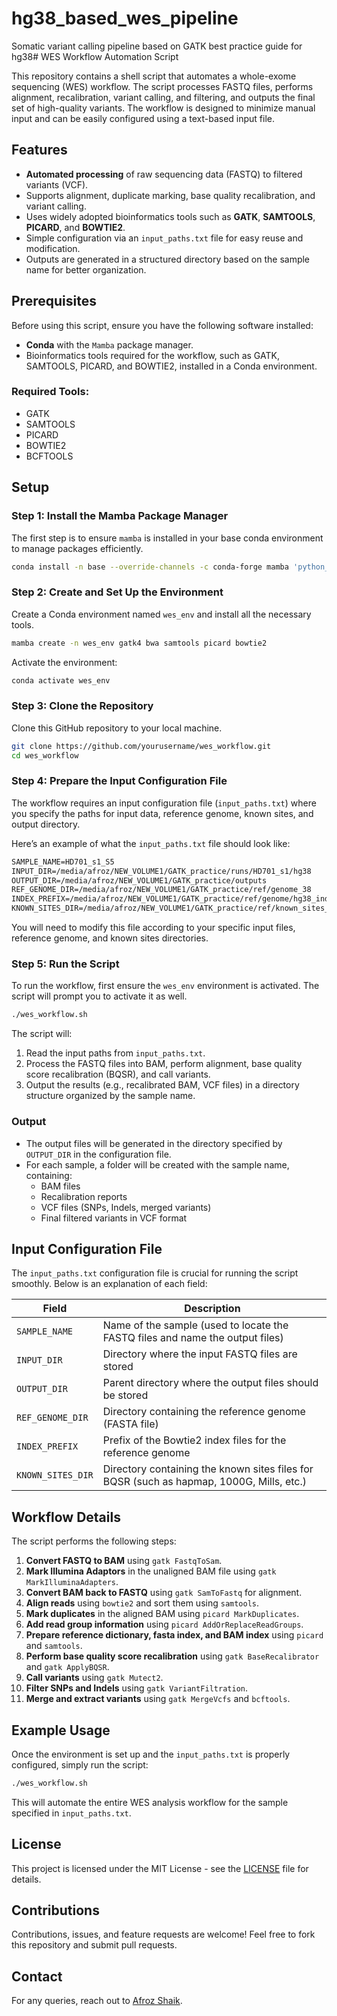 # hg38_based_wes_pipeline
Somatic variant calling pipeline based on GATK best practice guide for hg38# WES Workflow Automation Script

This repository contains a shell script that automates a whole-exome sequencing (WES) workflow. The script processes FASTQ files, performs alignment, recalibration, variant calling, and filtering, and outputs the final set of high-quality variants. The workflow is designed to minimize manual input and can be easily configured using a text-based input file.

## Features
- **Automated processing** of raw sequencing data (FASTQ) to filtered variants (VCF).
- Supports alignment, duplicate marking, base quality recalibration, and variant calling.
- Uses widely adopted bioinformatics tools such as **GATK**, **SAMTOOLS**, **PICARD**, and **BOWTIE2**.
- Simple configuration via an `input_paths.txt` file for easy reuse and modification.
- Outputs are generated in a structured directory based on the sample name for better organization.

## Prerequisites
Before using this script, ensure you have the following software installed:
- **Conda** with the `Mamba` package manager.
- Bioinformatics tools required for the workflow, such as GATK, SAMTOOLS, PICARD, and BOWTIE2, installed in a Conda environment.

### Required Tools:
- GATK
- SAMTOOLS
- PICARD
- BOWTIE2
- BCFTOOLS

## Setup

### Step 1: Install the Mamba Package Manager
The first step is to ensure `mamba` is installed in your base conda environment to manage packages efficiently.

```bash
conda install -n base --override-channels -c conda-forge mamba 'python_abi=*=*cp*'
```

### Step 2: Create and Set Up the Environment
Create a Conda environment named `wes_env` and install all the necessary tools.

```bash
mamba create -n wes_env gatk4 bwa samtools picard bowtie2
```

Activate the environment:
```bash
conda activate wes_env
```

### Step 3: Clone the Repository
Clone this GitHub repository to your local machine.

```bash
git clone https://github.com/yourusername/wes_workflow.git
cd wes_workflow
```

### Step 4: Prepare the Input Configuration File
The workflow requires an input configuration file (`input_paths.txt`) where you specify the paths for input data, reference genome, known sites, and output directory.

Here’s an example of what the `input_paths.txt` file should look like:

```txt
SAMPLE_NAME=HD701_s1_S5
INPUT_DIR=/media/afroz/NEW_VOLUME1/GATK_practice/runs/HD701_s1/hg38
OUTPUT_DIR=/media/afroz/NEW_VOLUME1/GATK_practice/outputs
REF_GENOME_DIR=/media/afroz/NEW_VOLUME1/GATK_practice/ref/genome_38
INDEX_PREFIX=/media/afroz/NEW_VOLUME1/GATK_practice/ref/genome/hg38_index
KNOWN_SITES_DIR=/media/afroz/NEW_VOLUME1/GATK_practice/ref/known_sites_38
```

You will need to modify this file according to your specific input files, reference genome, and known sites directories.

### Step 5: Run the Script
To run the workflow, first ensure the `wes_env` environment is activated. The script will prompt you to activate it as well.

```bash
./wes_workflow.sh
```

The script will:
1. Read the input paths from `input_paths.txt`.
2. Process the FASTQ files into BAM, perform alignment, base quality score recalibration (BQSR), and call variants.
3. Output the results (e.g., recalibrated BAM, VCF files) in a directory structure organized by the sample name.

### Output
- The output files will be generated in the directory specified by `OUTPUT_DIR` in the configuration file.
- For each sample, a folder will be created with the sample name, containing:
  - BAM files
  - Recalibration reports
  - VCF files (SNPs, Indels, merged variants)
  - Final filtered variants in VCF format

## Input Configuration File
The `input_paths.txt` configuration file is crucial for running the script smoothly. Below is an explanation of each field:

| Field | Description |
|-------|-------------|
| `SAMPLE_NAME` | Name of the sample (used to locate the FASTQ files and name the output files) |
| `INPUT_DIR` | Directory where the input FASTQ files are stored |
| `OUTPUT_DIR` | Parent directory where the output files should be stored |
| `REF_GENOME_DIR` | Directory containing the reference genome (FASTA file) |
| `INDEX_PREFIX` | Prefix of the Bowtie2 index files for the reference genome |
| `KNOWN_SITES_DIR` | Directory containing the known sites files for BQSR (such as hapmap, 1000G, Mills, etc.) |

## Workflow Details
The script performs the following steps:

1. **Convert FASTQ to BAM** using `gatk FastqToSam`.
2. **Mark Illumina Adaptors** in the unaligned BAM file using `gatk MarkIlluminaAdapters`.
3. **Convert BAM back to FASTQ** using `gatk SamToFastq` for alignment.
4. **Align reads** using `bowtie2` and sort them using `samtools`.
5. **Mark duplicates** in the aligned BAM using `picard MarkDuplicates`.
6. **Add read group information** using `picard AddOrReplaceReadGroups`.
7. **Prepare reference dictionary, fasta index, and BAM index** using `picard` and `samtools`.
8. **Perform base quality score recalibration** using `gatk BaseRecalibrator` and `gatk ApplyBQSR`.
9. **Call variants** using `gatk Mutect2`.
10. **Filter SNPs and Indels** using `gatk VariantFiltration`.
11. **Merge and extract variants** using `gatk MergeVcfs` and `bcftools`.

## Example Usage
Once the environment is set up and the `input_paths.txt` is properly configured, simply run the script:
```bash
./wes_workflow.sh
```

This will automate the entire WES analysis workflow for the sample specified in `input_paths.txt`.

## License
This project is licensed under the MIT License - see the [LICENSE](LICENSE) file for details.

## Contributions
Contributions, issues, and feature requests are welcome! Feel free to fork this repository and submit pull requests.

## Contact
For any queries, reach out to [Afroz Shaik](afrozshaik2157@gmail.com).



